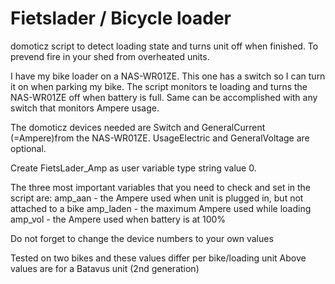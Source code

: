# Fietslader / Bicycle loader
domoticz script to detect loading state and turns unit off when finished.
To prevend fire in your shed from overheated units.

I have my bike loader on a NAS-WR01ZE.
This one has a switch so I can turn it on when parking my bike.
The script monitors te loading and turns the NAS-WR01ZE off when battery is full. 
Same can be accomplished with any switch that monitors Ampere usage.

The domoticz devices needed are Switch and GeneralCurrent (=Ampere)from the NAS-WR01ZE.
UsageElectric and GeneralVoltage are optional.

Create FietsLader_Amp as user variable type string value 0.

The three most important variables that you need to check and set in the script are:
amp_aan   - the Ampere used when unit is plugged in, but not attached to a bike
amp_laden - the maximum Ampere used while loading
amp_vol   - the Ampere used when battery is at 100% 

Do not forget to change the device numbers to your own values

Tested on two bikes and these values differ per bike/loading unit
Above values are for a Batavus unit (2nd generation)

